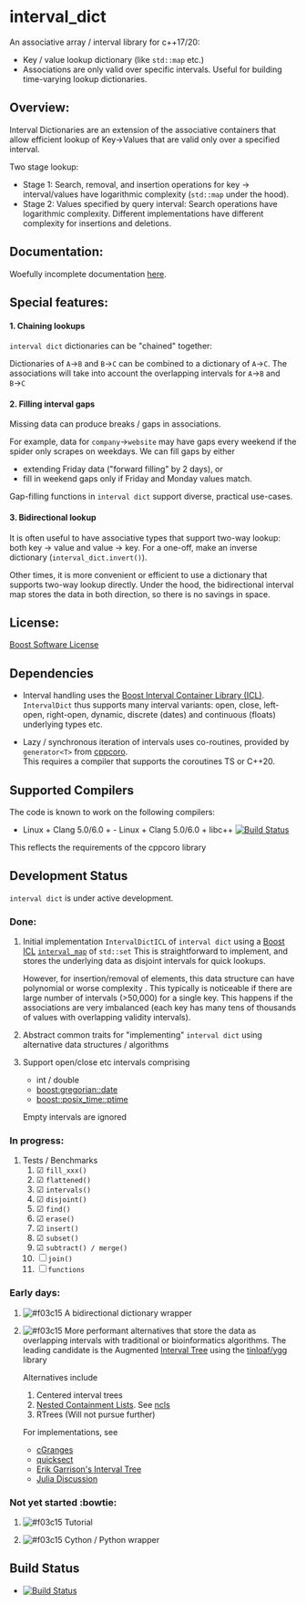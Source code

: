 # interval_dict


An associative array / interval library for c++17/20:
 - Key / value lookup dictionary (like `std::map` etc.) 
 - Associations are only valid over specific intervals.
Useful for building time-varying lookup dictionaries.

## Overview:

Interval Dictionaries are an extension of the associative containers that allow efficient lookup of Key&rarr;Values that are valid only over a specified interval.

Two stage lookup: 

- Stage 1: Search, removal, and insertion operations for key &rarr; interval/values have logarithmic complexity (`std::map` under the hood).
- Stage 2: Values specified by query interval: Search operations have logarithmic complexity. Different implementations have different complexity for insertions and deletions.

## Documentation:

Woefully incomplete documentation [here](https://github.com/bunbun/interval_dict).

## Special features:

#### 1. Chaining lookups
`interval dict` dictionaries can be "chained" together:

Dictionaries of `A`&rarr;`B` and `B`&rarr;`C` can be combined to a dictionary of `A`&rarr;`C`.
The associations will take into account the overlapping intervals for `A`&rarr;`B` and `B`&rarr;`C`

#### 2. Filling interval gaps
Missing data can produce breaks / gaps in associations.

For example, data for `company`&rarr;`website` may have gaps every weekend if the spider only scrapes on weekdays.
We can fill gaps by either 
- extending Friday data ("forward filling" by 2 days), or
- fill in weekend gaps only if Friday and Monday values match.

Gap-filling functions in `interval dict` support diverse, practical use-cases.   

#### 3. Bidirectional lookup
It is often useful to have associative types that support two-way lookup: both key &rarr; value and value &rarr; key.
For a one-off, make an inverse dictionary (`interval_dict.invert()`).

Other times, it is more convenient or efficient to use a dictionary that supports two-way lookup directly.
Under the hood, the bidirectional interval map stores the data in both direction, so there is no savings in space.

## License:

[Boost Software License](https://github.com/bunbun/interval_dict/blob/master/LICENSE)

## Dependencies

- Interval handling uses the [Boost Interval Container Library (ICL)](https://www.boost.org/doc/libs/release/libs/icl/doc/html/index.html).
  `IntervalDict` thus supports many interval variants: open, close, left-open, right-open, dynamic, discrete (dates) and continuous (floats) underlying types etc.
  
- Lazy / synchronous iteration of intervals uses co-routines, provided by `generator<T>` from [cppcoro](https://github.com/lewissbaker/cppcoro).  
  This requires a compiler that supports the coroutines TS or C++20.
  
## Supported Compilers

The code is known to work on the following compilers:

- Linux + Clang 5.0/6.0 + - Linux + Clang 5.0/6.0 + libc++ [![Build Status](https://travis-ci.org/lewissbaker/cppcoro.svg?branch=master)](https://travis-ci.org/lewissbaker/cppcoro)

This reflects the requirements of the cppcoro library

## Development Status
`interval dict` is under active development.

### Done:  

1. Initial implementation `IntervalDictICL` of `interval dict` using a [Boost ICL](https://www.boost.org/doc/libs/release/libs/icl/doc/html/index.html) [`interval_map`](https://www.boost.org/doc/libs/release/libs/icl/doc/html/header/boost/icl/interval_map_hpp.html) of `std::set`
   This is straightforward to implement, and stores the underlying data as disjoint intervals for quick lookups.
   
   However, for insertion/removal of elements, this data structure can have polynomial or worse complexity .
   This typically is noticeable if there are large number of intervals (>50,000) for a single key.
   This happens if the associations are very imbalanced (each key has many tens of thousands of values with overlapping validity intervals).   
  
1. Abstract common traits for "implementing" `interval dict` using alternative data structures / algorithms

1. Support open/close etc intervals comprising 
    - int / double
    - [boost:gregorian::date](https://www.boost.org/doc/libs/release/doc/html/date_time/gregorian.html)
    - [boost::posix_time::ptime](https://www.boost.org/doc/libs/release/doc/html/date_time/posix_time.html)
    
    Empty intervals are ignored 


### In progress:

1. Tests / Benchmarks
   1. &#9745; `fill_xxx()` 
   1. &#9745; `flattened()`
   1. &#9745; `intervals()`
   1. &#9745; `disjoint()`
   1. &#9745; `find()`
   1. &#9745; `erase()`
   1. &#9745; `insert()`
   1. &#9745; `subset()`
   1. &#9745; `subtract() / merge()`
   1. &#9744; `join()`
   1. &#9744; `functions`

### Early days:

1. ![#f03c15](https://via.placeholder.com/20/f03c15/000000?text=+) A bidirectional dictionary wrapper 
   
1. ![#f03c15](https://via.placeholder.com/20/f03c15/000000?text=+)  More performant alternatives that store the data as overlapping intervals with traditional or bioinformatics algorithms. 
   The leading candidate is the Augmented [Interval Tree](https://en.wikipedia.org/wiki/Interval_tree) 
   using the [tinloaf/ygg](https://github.com/tinloaf/ygg) library
   
   Alternatives include 
     1. Centered interval trees
     1. [Nested Containment Lists](https://academic.oup.com/bioinformatics/article/23/11/1386/199545). See
        [ncls](https://github.com/biocore-ntnu/ncls)
     1. RTrees (Will not pursue further)
     
     For implementations, see  
     - [cGranges](https://github.com/lh3/cgranges)
     - [quicksect](https://github.com/brentp/quicksect)
     - [Erik Garrison's Interval Tree](https://github.com/ekg/intervaltree/blob/master/IntervalTree.h)
     - [Julia Discussion](https://github.com/BioJulia/Bio.jl/issues/340)

### Not yet started :bowtie:      

1. ![#f03c15](https://fakeimg.pl/20x10/0000ff,0/ff0000/?retina=1&text=%E9%9A%A8%E7%B7%A3&font=noto&font_size=10)  Tutorial

1. ![#f03c15](https://fakeimg.pl/20x10/0000ff,0/ff0000/?retina=1&text=%E9%9A%A8%E7%B7%A3&font=noto&font_size=10)  Cython / Python wrapper    


## Build Status

- [![Build Status](https://travis-ci.org/bunbun/intervaldict.svg?branch=master)](https://travis-ci.org/bunbun/intervaldict)
